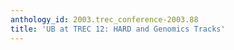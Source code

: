 ```yaml
---
anthology_id: 2003.trec_conference-2003.88
title: 'UB at TREC 12: HARD and Genomics Tracks'
---
```

